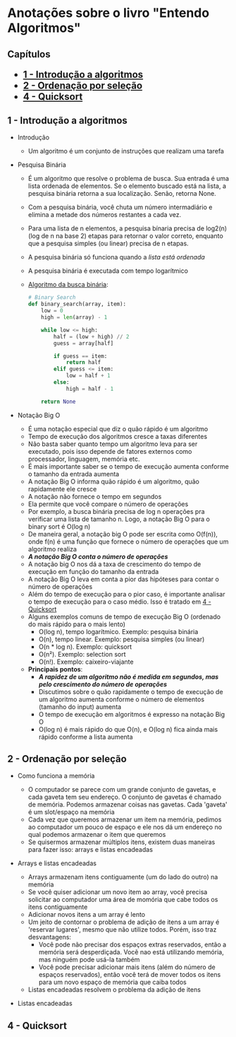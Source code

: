<h1>Anotações sobre o livro <strong>"Entendo Algoritmos"</strong></h1>


<h2>

Capítulos

 - [1 - Introdução a algoritmos](#1---introdução-a-algoritmos)
 - [2 - Ordenação por seleção](#2---ordenação-por-seleção)
 - [4 - Quicksort](#4---quicksort)

</h2>

## 1 - Introdução a algoritmos

- Introdução
  - Um algoritmo é um conjunto de instruções que realizam uma tarefa

- Pesquisa Binária
  - É um algoritmo que resolve o problema de busca. Sua entrada é uma lista ordenada de elementos. Se o elemento buscado está na lista, a pesquisa binária retorna a sua localização. Senão, retorna None.
  - Com a pesquisa binária, você chuta um número intermadiário e elimina a metade dos números restantes a cada vez.
  - Para uma lista de n elementos, a pesquisa bínaria precisa de log2(n) (log de n na base 2) etapas para retornar o valor correto, enquanto que a pesquisa simples (ou linear) precisa de n etapas.
  - A pesquisa binária só funciona quando a *lista está ordenada*
  - A pesquisa binária é executada com tempo logarítmico
  - [Algoritmo da busca binária](algorithms/binary_search.py):

    ```python
    # Binary Search
    def binary_search(array, item):
        low = 0
        high = len(array) - 1

        while low <= high:
            half = (low + high) // 2
            guess = array[half]

            if guess == item:
                return half
            elif guess <= item:
                low = half + 1
            else:
                high = half - 1

        return None
    ```

- Notação Big O
  - É uma notação especial que diz o quão rápido é um algoritmo
  - Tempo de execução dos algoritmos cresce a taxas diferentes
  - Não basta saber quanto tempo um algoritmo leva para ser executado, pois isso depende de fatores externos como processador, linguagem, memória etc.
  - É mais importante saber se o tempo de execução aumenta conforme o tamanho da entrada aumenta
  - A notação Big O informa quão rápido é um algoritmo, quão rapidamente ele cresce
  - A notação não fornece o tempo em segundos
  - Ela permite que você compare o número de operações
  - Por exemplo, a busca binária precisa de log n operações pra verificar uma lista de tamanho n. Logo, a notação Big O para o binary sort é O(log n)
  - De maneira geral, a notação big O pode ser escrita como O(f(n)), onde f(n) é uma função que fornece o número de operações que um algoritmo realiza
  - ***A notação Big O conta o número de operações***
  - A notação big O nos dá a taxa de crescimento do tempo de execução em função do tamanho da entrada
  - A notação Big O leva em conta a pior das hipóteses para contar o número de operações
  - Além do tempo de execução para o pior caso, é importante analisar o tempo de execução para o caso médio. Isso é tratado em [4 - Quicksort](#4---quicksort)
  - Alguns exemplos comuns de tempo de execução Big O (ordenado do mais rápido para o mais lento)
    - O(log n), tempo logarítmico. Exemplo: pesquisa binária
    - O(n), tempo linear. Exemplo: pesquisa simples (ou linear)
    - O(n * log n). Exemplo: quicksort
    - O(n²). Exemplo: selection sort
    - O(n!). Exemplo: caixeiro-viajante
  - **Principais pontos**:
    - ***A rapidez de um algoritmo não é medida em segundos, mas pelo crescimento do número de operações***
    - Discutimos sobre o quão rapidamente o tempo de execução de um algoritmo aumenta conforme o número de elementos (tamanho do input) aumenta
    - O tempo de execução em algoritmos é expresso na notação Big O
    - O(log n) é mais rápido do que O(n), e O(log n) fica ainda mais rápido conforme a lista aumenta

## 2 - Ordenação por seleção

- Como funciona a memória
  - O computador se parece com um grande conjunto de gavetas, e cada gaveta tem seu endereço. O conjunto de gavetas é chamado de memória. Podemos armazenar coisas nas gavetas. Cada 'gaveta' é um slot/espaço na memória
  - Cada vez que queremos armazenar um item na memória, pedimos ao computador um pouco de espaço e ele nos dá um endereço no qual podemos armazenar o item que queremos
  - Se quisermos armazenar múltiplos itens, existem duas maneiras para fazer isso: arrays e listas encadeadas

- Arrays e listas encadeadas
  - Arrays armazenam itens contiguamente (um do lado do outro) na memória
  - Se você quiser adicionar um novo item ao array, você precisa solicitar ao computador uma área de momória que cabe todos os itens contiguamente
  - Adicionar novos itens a um array é lento
  - Um jeito de contornar o problema de adição de itens a um array é 'reservar lugares', mesmo que não utilize todos. Porém, isso traz desvantagens:
    - Você pode não precisar dos espaços extras reservados, então a memória será desperdiçada. Vocẽ nao está utilizando memória, mas ninguém pode usá-la também
    - Você pode precisar adicionar mais itens (além do número de espaços reservados), então você terá de mover todos os itens para um novo espaço de memória que caiba todos
  - Listas encadeadas resolvem o problema da adição de itens

- Listas encadeadas

## 4 - Quicksort
